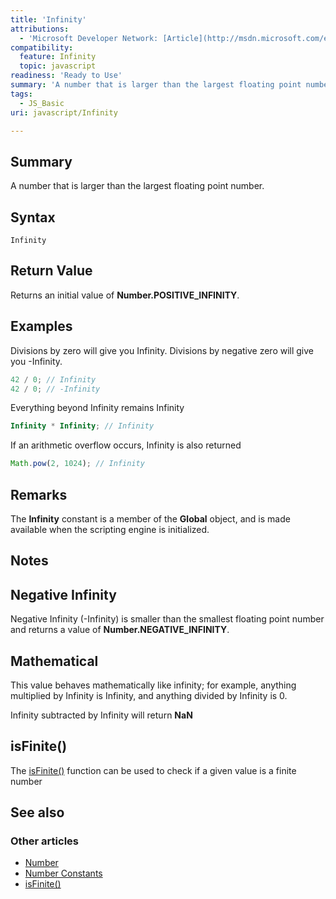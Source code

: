 ```yaml
---
title: 'Infinity'
attributions:
  - 'Microsoft Developer Network: [Article](http://msdn.microsoft.com/en-us/library/ie/kddt5x39(v=vs.94).aspx)'
compatibility:
  feature: Infinity
  topic: javascript
readiness: 'Ready to Use'
summary: 'A number that is larger than the largest floating point number.'
tags:
  - JS_Basic
uri: javascript/Infinity

---
```

## Summary

A number that is larger than the largest floating point number.

## Syntax

    Infinity

## Return Value

Returns an initial value of **Number.POSITIVE\_INFINITY**.

## Examples

Divisions by zero will give you Infinity. Divisions by negative zero will give you -Infinity.

``` js
42 / 0; // Infinity
42 / 0; // -Infinity
```

Everything beyond Infinity remains Infinity

``` js
Infinity * Infinity; // Infinity
```

If an arithmetic overflow occurs, Infinity is also returned

``` js
Math.pow(2, 1024); // Infinity
```

## Remarks

The **Infinity** constant is a member of the **Global** object, and is made available when the scripting engine is initialized.

## Notes

## Negative Infinity

Negative Infinity (-Infinity) is smaller than the smallest floating point number and returns a value of **Number.NEGATIVE\_INFINITY**.

## Mathematical

This value behaves mathematically like infinity; for example, anything multiplied by Infinity is Infinity, and anything divided by Infinity is 0.

Infinity subtracted by Infinity will return **NaN**

## isFinite()

The [isFinite()](/javascript/isFinite) function can be used to check if a given value is a finite number

## See also

### Other articles

-   [Number](/javascript/Number)
-   [Number Constants](/javascript/Number/constants)
-   [isFinite()](/javascript/isFinite)

